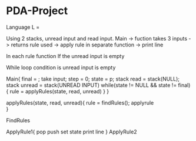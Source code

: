 # PDA-Project

Language L = 

Using 2 stacks, unread input and read input.
Main -> fuction takes 3 inputs -> returns rule used -> apply rule in separate function -> print line

In each rule function 
  If the unread input is empty
  
  While loop condition is unread input is empty
  
  
  
  
  
  
  
  
  
  
  Main{
    final = ;
    take input;
    step = 0;
    state = p;
    stack read = stack(NULL);
    stack unread = stack(UNREAD INPUT)
    while(state != NULL && state != final){
      rule = applyRules(state, read, unread)
    }
  }
  
  
  applyRules(state, read, unread){
      rule = findRules();
      applyrule   
  }
  
  FindRules
  
  ApplyRule1{
    pop
    push 
    set state
    print line
  }
  ApplyRule2
  
  
  
  
